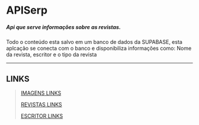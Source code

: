 # APISerp

##### Api que serve informações sobre as revistas.


Todo o conteúdo esta salvo em um banco de dados da SUPABASE, esta aplcação se conecta com o banco e disponibiliza informações como:
Nome da revista, escritor e o tipo da revista

_____________________________________________________________________________________________________

## LINKS

> <a href="https://apis-erp.vercel.app/app/img">IMAGENS LINKS</a>
>
> <a href="https://apis-erp.vercel.app/app/revistas">REVISTAS LINKS</a>
>
> <a href="https://apis-erp.vercel.app/app/escritor">ESCRITOR LINKS</a>